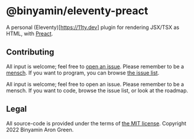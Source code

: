 # @binyamin/eleventy-preact
A personal (Eleventy)[https://11ty.dev] plugin for rendering JSX/TSX as HTML, with [Preact](https://preactjs.com/).

## Contributing
All input is welcome; feel free to [open an issue](https://github.com/binyamin/eleventy-plugin-preact/issues/new). Please remember to be a [mensch](https://www.merriam-webster.com/dictionary/mensch). If you want to program, you can browse [the issue list](https://github.com/binyamin/eleventy-plugin-preact/issues).

All input is welcome; feel free to open an issue. Please remember to be a mensch. If you want to code, browse the issue list, or look at the roadmap.

## Legal
All source-code is provided under the terms of [the MIT license](https://github.com/binyamin/eleventy-plugin-preact/blob/main/LICENSE). Copyright 2022 Binyamin Aron Green.
